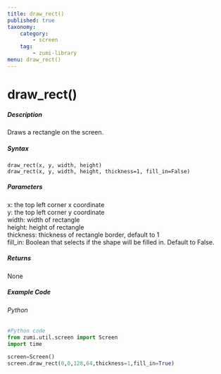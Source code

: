 ```yaml
---
title: draw_rect()
published: true
taxonomy:
    category:
        - screen
    tag:
        - zumi-library
menu: draw_rect()
---
```


# draw_rect()

##### Description
Draws a rectangle on the screen.

##### Syntax
```draw_rect(x, y, width, height)```<br />
```draw_rect(x, y, width, height, thickness=1, fill_in=False)```<br />

##### Parameters
x: the top left corner x coordinate<br />
y: the top left corner y coordinate<br />
width: width of rectangle<br />
height: height of rectangle<br />
thickness: thickness of rectangle border, default to 1<br />
fill_in: Boolean that selects if the shape will be filled in. Default to False.<br />

##### Returns
None

##### Example Code
###### Python
```python
#Python code
from zumi.util.screen import Screen
import time

screen=Screen()
screen.draw_rect(0,0,128,64,thickness=1,fill_in=True)
```